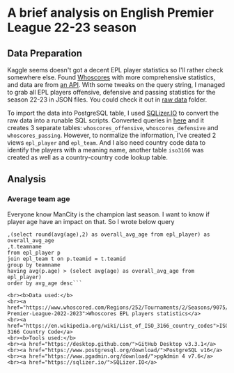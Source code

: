 # A brief analysis on English Premier League 22-23 season
## Data Preparation
<p>Kaggle seems doesn't got a decent EPL player statistics so I'll rather check somewhere else.  Found <a href="https://www.whoscored.com/">Whoscores</a> with more comprehensive statistics, and data are from <a href="https://www.whoscored.com/StatisticsFeed/1/GetPlayerStatistics?category=summary&subcategory=offensive&statsAccumulationType=0&isCurrent=true&playerId=&teamIds=&matchId=&stageId=22076&tournamentOptions=2&sortBy=Rating&sortAscending=&age=&ageComparisonType=&appearances=&appearancesComparisonType=&field=Overall&nationality=&positionOptions=&timeOfTheGameEnd=&timeOfTheGameStart=&isMinApp=true&page=2&includeZeroValues=&numberOfPlayersToPick=10">an API</a>.  With some tweaks on the query string, I managed to grab all EPL players offensive, defensive and passing statistics for the season 22-23 in JSON files.  You could check it out in <a href="https://github.com/siudd/epl_2223_analysis/tree/main/raw%20data">raw data</a> folder.</p>
<p>To import the data into PostgreSQL table, I used <a href="https://sqlizer.io/">SQLizer.IO</a> to convert the raw data into a runable SQL scripts.  Converted queries in <a href="https://github.com/siudd/epl_2223_analysis/tree/main/tables">here</a> and it creates 3 separate tables: <code>whoscores_offensive</code>, <code>whoscores_defensive</code> and <code>whoscores_passing</code>.  However, to normalize the information, I've created 2 views <code>epl_player</code> and <code>epl_team</code>.  And I also need country code data to identify the players with a meaning name, another table <code>iso3166</code> was created as well as a country-country code lookup table.</p>

## Analysis
### Average team age
<p>Everyone know ManCity is the champion last season.  I want to know if player age have an impact on that.  So I wrote below query</p>

```select round(avg(p.age),2) as avg_age
,(select round(avg(age),2) as overall_avg_age from epl_player) as overall_avg_age
,t.teamname
from epl_player p
join epl_team t on p.teamid = t.teamid
group by teamname
having avg(p.age) > (select avg(age) as overall_avg_age from epl_player)
order by avg_age desc```

<br><b>Data used:</b>
<br><a href="https://www.whoscored.com/Regions/252/Tournaments/2/Seasons/9075/Stages/20934/PlayerStatistics/England-Premier-League-2022-2023">Whoscores EPL players statistics</a>
<br><a href="https://en.wikipedia.org/wiki/List_of_ISO_3166_country_codes">ISO 3166 Country Code</a>
<br><b>Tools used:</b>
<br><a href="https://desktop.github.com/">GitHub Desktop v3.3.1</a>
<br><a href="https://www.postgresql.org/download/">PostgreSQL v16</a>
<br><a href="https://www.pgadmin.org/download/">pgAdmin 4 v7.6</a>
<br><a href="https://sqlizer.io/">SQLizer.IO</a>

